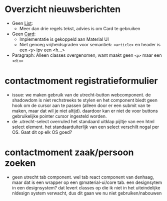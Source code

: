 # Overzicht nieuwsberichten
* Geen [List](https://nl-design-system.github.io/denhaag/?path=/docs/react-data-display-list--default-story):
    * Meer dan drie regels tekst, advies is om Card te gebruiken
* Geen [Card](https://nl-design-system.github.io/denhaag/?path=/docs/react-cards-card--default):
    * Implementatie is gekoppeld aan Material UI
    * Niet genoeg vrijheidsgraden voor semantiek: `<article>` en header is een `<p>` ipv een <h...>
* Paragraph: Alleen classes overgenomen, want maakt geen `<p>` maar een `<div>`

# contactmoment registratieformulier
* issue: we maken gebruik van de utrecht-button webcomponent. de shadowdom is niet rechstreeks te stylen en het component biedt geen hook om de cursor aan te passen (alleen door er een submit van te maken, maar dat wil je niet altijd). daardoor kan er niet de voor buttons gebruikelijke pointer cursor ingesteld worden.
* de .utrecht-select overruled het standaard uitklap pijltje van een html select element. het standaarduiterlijk van een select verschilt nogal per OS. Gaat dit op elk OS goed? 

# contactmoment zaak/persoon zoeken
* geen utrecht tab component. wel tab react component van denhaag, maar dat is een wrapper op een  @material-ui/core tab. een designsytem in een designsystem? dat levert classes op die ik niet in het uiteindelijke nldesign system verwacht, dus dit gaan we nu niet gebruiken/nabouwen